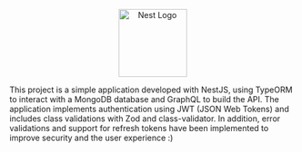 <p align="center">
  <a href="http://nestjs.com/" target="blank"><img src="https://nestjs.com/img/logo-small.svg" width="120" alt="Nest Logo" /></a>

   This project is a simple application developed with NestJS, using TypeORM to interact with a MongoDB database and GraphQL to build the API. The application implements authentication using JWT (JSON Web Tokens) and includes class validations with Zod and class-validator. In addition, error validations and support for refresh tokens have been implemented to improve security and the user experience :)
</p>

 
